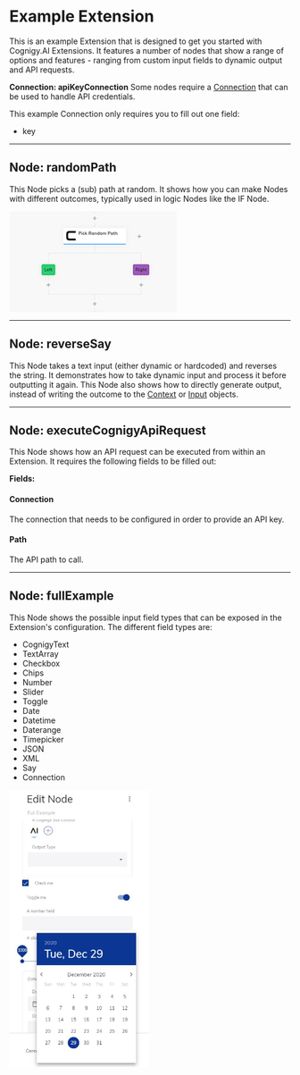 # Example Extension

This is an example Extension that is designed to get you started with Cognigy.AI Extensions. It features a number of nodes that show a range of options and features - ranging from custom input fields to dynamic output and API requests. 

**Connection: apiKeyConnection**
Some nodes require a [Connection](https://docs.cognigy.com/docs/connections) that can be used to handle API credentials. 

This example Connection only requires you to fill out one field:
- key

----
## Node: randomPath

This Node picks a (sub) path at random. It shows how you can make Nodes with different outcomes, typically used in logic Nodes like the IF Node. 

<img align="center" width="300" height="181" src="https://github.com/Cognigy/Extensions/blob/master/docs/images/random-path.jpg">

----
## Node: reverseSay

This Node takes a text input (either dynamic or hardcoded) and reverses the string. It demonstrates how to take dynamic input and process it before outputting it again. This Node also shows how to directly generate output, instead of writing the outcome to the [Context](https://docs.cognigy.com/docs/context) or [Input](https://docs.cognigy.com/docs/input) objects. 

----
## Node: executeCognigyApiRequest
This Node shows how an API request can be executed from within an Extension. 
It requires the following fields to be filled out:

**Fields:**
#### Connection
The connection that needs to be configured in order to provide an API key. 

#### Path
The API path to call.


----

## Node: fullExample
This Node shows the possible input field types that can be exposed in the Extension's configuration. The different field types are:

- CognigyText
- TextArray
- Checkbox
- Chips
- Number
- Slider
- Toggle
- Date
- Datetime
- Daterange
- Timepicker
- JSON
- XML
- Say
- Connection


<img align="center" width="250" height="496" src="https://github.com/Cognigy/Extensions/blob/master/docs/images/input-fields.JPG">


